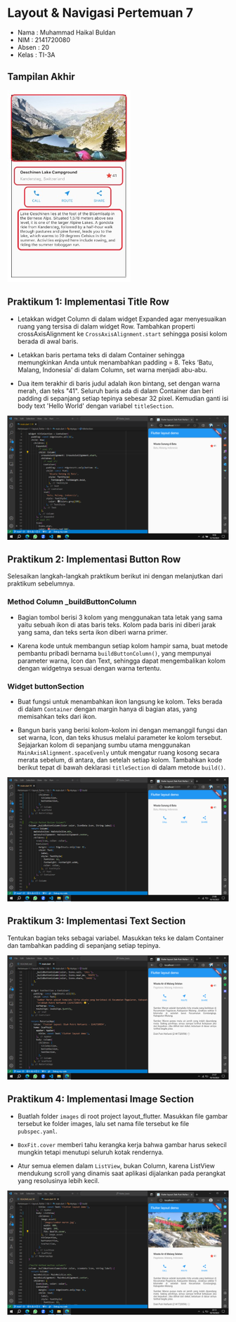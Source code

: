 # Layout & Navigasi Pertemuan 7

* Nama  : Muhammad Haikal Buldan
* NIM   : 2141720080
* Absen : 20
* Kelas : TI-3A

## Tampilan Akhir
![Screenshot 1](images/01.jpeg)

## Praktikum 1: Implementasi Title Row
* Letakkan widget Column di dalam widget Expanded agar menyesuaikan ruang yang tersisa di dalam widget Row. Tambahkan properti crossAxisAlignment ke `CrossAxisAlignment.start` sehingga posisi kolom berada di awal baris.

* Letakkan baris pertama teks di dalam Container sehingga memungkinkan Anda untuk menambahkan padding = 8. Teks ‘Batu, Malang, Indonesia' di dalam Column, set warna menjadi abu-abu.

* Dua item terakhir di baris judul adalah ikon bintang, set dengan warna merah, dan teks "41". Seluruh baris ada di dalam Container dan beri padding di sepanjang setiap tepinya sebesar 32 pixel. Kemudian ganti isi body text 'Hello World' dengan variabel `titleSection`.

![Screenshot 2](images/02.png)

## Praktikum 2: Implementasi Button Row
Selesaikan langkah-langkah praktikum berikut ini dengan melanjutkan dari praktikum sebelumnya.

### Method Column _buildButtonColumn

* Bagian tombol berisi 3 kolom yang menggunakan tata letak yang sama yaitu sebuah ikon di atas baris teks. Kolom pada baris ini diberi jarak yang sama, dan teks serta ikon diberi warna primer.

* Karena kode untuk membangun setiap kolom hampir sama, buat metode pembantu pribadi bernama `buildButtonColumn()`, yang mempunyai parameter warna, Icon dan Text, sehingga dapat mengembalikan kolom dengan widgetnya sesuai dengan warna tertentu.

### Widget buttonSection

* Buat fungsi untuk menambahkan ikon langsung ke kolom. Teks berada di dalam `Container` dengan margin hanya di bagian atas, yang memisahkan teks dari ikon.

* Bangun baris yang berisi kolom-kolom ini dengan memanggil fungsi dan set warna, Icon, dan teks khusus melalui parameter ke kolom tersebut. Sejajarkan kolom di sepanjang sumbu utama menggunakan `MainAxisAlignment.spaceEvenly` untuk mengatur ruang kosong secara merata sebelum, di antara, dan setelah setiap kolom. Tambahkan kode berikut tepat di bawah deklarasi `titleSection` di dalam metode `build()`.

![Screenshot 3](images/03.png)

## Praktikum 3: Implementasi Text Section
Tentukan bagian teks sebagai variabel. Masukkan teks ke dalam Container dan tambahkan padding di sepanjang setiap tepinya.

![Screenshot 4](images/04.png)

## Praktikum 4: Implementasi Image Section

* Buatlah folder `images` di root project layout_flutter. Masukkan file gambar tersebut ke folder images, lalu set nama file tersebut ke file `pubspec.yaml`.

* `BoxFit.cover` memberi tahu kerangka kerja bahwa gambar harus sekecil mungkin tetapi menutupi seluruh kotak rendernya.

* Atur semua elemen dalam `ListView`, bukan Column, karena ListView mendukung scroll yang dinamis saat aplikasi dijalankan pada perangkat yang resolusinya lebih kecil.

![Screenshot 5](images/05.png)